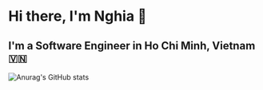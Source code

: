 # Hi there, I'm Nghia 👋

## I'm a Software Engineer in Ho Chi Minh, Vietnam :vietnam:

![Anurag's GitHub stats](https://github-readme-stats.vercel.app/api?username=phmngocnghia&show_icons=true&hide_border=true&count_private=false&hide=stars)
